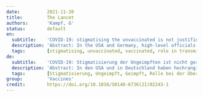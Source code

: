 ```yaml
---
date:          2021-11-20
title:         The Lancet
authors:       'Kampf, G'
status:        default
en:
  subtitle:    'COVID-19: stigmatising the unvaccinated is not justified'
  description: 'Abstract: In the USA and Germany, high-level officials have used the term pandemic of the unvaccinated, suggesting that people who have been vaccinated are not relevant in the epidemiology of COVID-19. Officials’ use of this phrase might have encouraged one scientist to claim that “the unvaccinated threaten the vaccinated for COVID-19”. But this view is far too simple. There is increasing evidence that vaccinated individuals continue to have a relevant role in transmission. In Massachusetts, USA, a total of 469 new COVID-19 cases were detected during various events in July, 2021, and 346 (74%) of these cases were in people who were fully or partly vaccinated, 274 (79%) of whom were symptomatic. Cycle threshold values were similarly low between people who were fully vaccinated (median 22·8) and people who were unvaccinated, not fully vaccinated, or whose vaccination status was unknown (median 21·5), indicating a high viral load even among people who were fully vaccinated. In the USA, a total of 10 262 COVID-19 cases were reported in vaccinated people by April 30, 2021, of whom 2725 (26·6%) were asymptomatic, 995 (9·7%) were hospitalised, and 160 (1·6%) died. In Germany, 55·4% of symptomatic COVID-19 cases in patients aged 60 years or older were in fully vaccinated individuals, and this proportion is increasing each week. In Münster, Germany, new cases of COVID-19 occurred in at least 85 (22%) of 380 people who were fully vaccinated or who had recovered from COVID-19 and who attended a nightclub. People who are vaccinated have a lower risk of severe disease but are still a relevant part of the pandemic. It is therefore wrong and dangerous to speak of a pandemic of the unvaccinated. Historically, both the USA and Germany have engendered negative experiences by stigmatising parts of the population for their skin colour or religion. I call on high-level officials and scientists to stop the inappropriate stigmatisation of unvaccinated people, who include our patients, colleagues, and other fellow citizens, and to put extra effort into bringing society together.'
  tags:        [stigmatising, unvaccinated, vaccinated, role in transmission]
de:
  subtitle:    'COVID-19: Stigmatisierung der Ungeimpften ist nicht gerechtfertigt'
  description: 'Abstract: In den USA und in Deutschland haben hochrangige Beamte den Begriff "Pandemie der Ungeimpften" verwendet und damit angedeutet, dass Menschen, die geimpft wurden, für die Epidemiologie von COVID-19 nicht relevant sind. Die Verwendung dieses Begriffs durch Beamte könnte einen Wissenschaftler zu der Behauptung veranlasst haben, dass "die Ungeimpften die Geimpften mit COVID-19 bedrohen". Doch diese Sichtweise ist viel zu einfach. Es gibt immer mehr Hinweise darauf, dass geimpfte Personen weiterhin eine wichtige Rolle bei der Übertragung spielen. In Massachusetts, USA, wurden im Juli 2021 bei verschiedenen Ereignissen insgesamt 469 neue COVID-19-Fälle festgestellt. 346 (74 %) dieser Fälle traten bei Personen auf, die ganz oder teilweise geimpft waren, 274 (79 %) davon waren symptomatisch. Die Schwellenwerte für den Zyklus waren bei vollständig geimpften Personen (Median 22-8) und ungeimpften, nicht vollständig geimpften oder Personen mit unbekanntem Impfstatus (Median 21-5) ähnlich niedrig, was auf eine hohe Viruslast auch bei vollständig geimpften Personen hinweist. In den USA wurden bis zum 30. April 2021 insgesamt 10 262 COVID-19-Fälle bei geimpften Personen gemeldet, von denen 2725 (26-6%) asymptomatisch waren, 995 (9-7%) ins Krankenhaus eingeliefert wurden und 160 (1-6%) starben. In Deutschland waren 55-4 % der symptomatischen COVID-19-Fälle bei Patienten im Alter von 60 Jahren oder älter bei vollständig geimpften Personen aufgetreten, und dieser Anteil nimmt jede Woche zu. In Münster, Deutschland, traten neue Fälle von COVID-19 bei mindestens 85 (22 %) von 380 Personen auf, die vollständig geimpft waren oder sich von COVID-19 erholt hatten und eine Diskothek besuchten. Geimpfte Personen haben ein geringeres Risiko einer schweren Erkrankung, sind aber immer noch ein relevanter Teil der Pandemie. Es ist daher falsch und gefährlich, von einer Pandemie der Ungeimpften zu sprechen. In der Vergangenheit haben sowohl die USA als auch Deutschland negative Erfahrungen mit der Stigmatisierung von Teilen der Bevölkerung aufgrund ihrer Hautfarbe oder Religion gemacht. Ich fordere hochrangige Beamte und Wissenschaftler auf, die unangemessene Stigmatisierung von Ungeimpften, zu denen unsere Patienten, Kollegen und andere Mitbürger gehören, zu beenden und zusätzliche Anstrengungen zu unternehmen, um die Gesellschaft zusammenzuführen.' 
  tags:        [Stigmatisierung, Ungeimpft, Geimpft, Rolle bei der Übertragung]
group:         'Vaccines'
credit:        https://doi.org/10.1016/S0140-6736(21)02243-1
---
```

